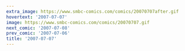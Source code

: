 ```yaml
---
extra_image: https://www.smbc-comics.com/comics/20070707after.gif
hovertext: '2007-07-07'
image: https://www.smbc-comics.com/comics/20070707.gif
next_comic: '2007-07-08'
prev_comic: '2007-07-06'
title: '2007-07-07'
---
```


